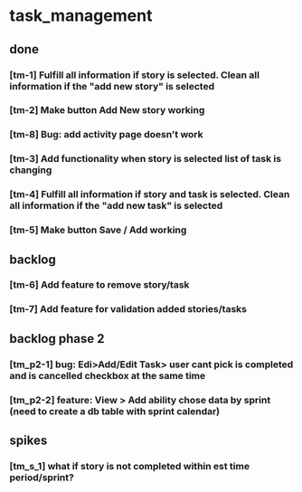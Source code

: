 # task_management

## done
### [tm-1] Fulfill all information if story is selected. Clean all information if the "add new story" is selected
### [tm-2] Make button Add New story working
### [tm-8] Bug: add activity page doesn't work
### [tm-3] Add functionality when story is selected list of task is changing
### [tm-4] Fulfill all information if story and task is selected. Clean all information if the "add new task" is selected
### [tm-5] Make button Save / Add working

## backlog

### [tm-6] Add feature to remove story/task
### [tm-7] Add feature for validation added stories/tasks


## backlog phase 2
### [tm_p2-1] bug: Edi>Add/Edit Task> user cant pick is completed and is cancelled checkbox at the same time
### [tm_p2-2] feature: View > Add ability chose data by sprint (need to create a db table with sprint calendar) 

## spikes
### [tm_s_1] what if story is not completed within est time period/sprint?
